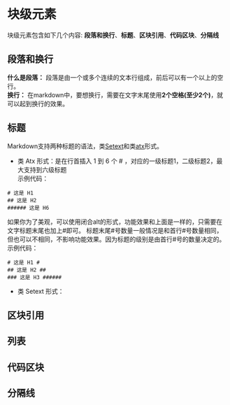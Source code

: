 



# 块级元素
块级元素包含如下几个内容: **段落和换行**、**标题**、**区块引用**、**代码区块**、**分隔线**    

## 段落和换行
**什么是段落：** 段落是由一个或多个连续的文本行组成，前后可以有一个以上的空行。    
**换行：** 在markdown中，要想换行，需要在文字末尾使用**2个空格(至少2个)**，就可以起到换行的效果。  

## 标题
Markdown支持两种标题的语法，类[Setext](http://docutils.sourceforge.net/mirror/setext.html)和类[atx](http://www.aaronsw.com/2002/atx/)形式。
- 类 Atx 形式：是在行首插入 1 到 6 个 # ，对应的一级标题1，二级标题2，最大支持到六级标题                      
示例代码：                            
```
# 这是 H1
## 这是 H2
###### 这是 H6 
```                

如果你为了美观，可以使用闭合alt的形式，功能效果和上面是一样的，只需要在文字标题末尾也加上#即可。 标题末尾#号数量一般情况是和首行#号数量相同，但也可以不相同，不影响功能效果。因为标题的级别是由首行#号的数量决定的。                 
示例代码：                                           
``` 
# 这是 H1 #
## 这是 H2 ##
### 这是 H3 ######
```                                 



- 类 Setext 形式：


## 区块引用
## 列表
## 代码区块
## 分隔线
